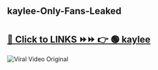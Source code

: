 
 ## kaylee-Only-Fans-Leaked

# <h2><a href="https://clipsfans.com/kaylee&ref=git">🔗 Click to LINKS ⏩⏩ 👉 🟢 kaylee </a></h2>

<a href="https://clipsfans.com/kaylee&ref=git" rel="nofollow" data-target="animated-image.originalLink"><img src="https://i.ibb.co.com/xMMVF88/686577567.gif" alt="Viral Video Original" style="max-width: 100%; display: inline-block;" data-target="animated-image.originalImage"></a>
